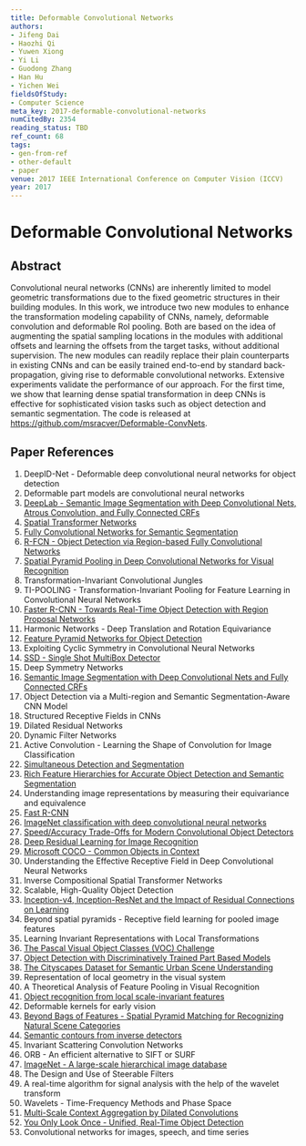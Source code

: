 ```yaml
---
title: Deformable Convolutional Networks
authors:
- Jifeng Dai
- Haozhi Qi
- Yuwen Xiong
- Yi Li
- Guodong Zhang
- Han Hu
- Yichen Wei
fieldsOfStudy:
- Computer Science
meta_key: 2017-deformable-convolutional-networks
numCitedBy: 2354
reading_status: TBD
ref_count: 68
tags:
- gen-from-ref
- other-default
- paper
venue: 2017 IEEE International Conference on Computer Vision (ICCV)
year: 2017
---
```


# Deformable Convolutional Networks

## Abstract

Convolutional neural networks (CNNs) are inherently limited to model geometric transformations due to the fixed geometric structures in their building modules. In this work, we introduce two new modules to enhance the transformation modeling capability of CNNs, namely, deformable convolution and deformable RoI pooling. Both are based on the idea of augmenting the spatial sampling locations in the modules with additional offsets and learning the offsets from the target tasks, without additional supervision. The new modules can readily replace their plain counterparts in existing CNNs and can be easily trained end-to-end by standard back-propagation, giving rise to deformable convolutional networks. Extensive experiments validate the performance of our approach. For the first time, we show that learning dense spatial transformation in deep CNNs is effective for sophisticated vision tasks such as object detection and semantic segmentation. The code is released at https://github.com/msracver/Deformable-ConvNets.

## Paper References

1. DeepID-Net - Deformable deep convolutional neural networks for object detection
2. Deformable part models are convolutional neural networks
3. [DeepLab - Semantic Image Segmentation with Deep Convolutional Nets, Atrous Convolution, and Fully Connected CRFs](2018-deeplab-semantic-image-segmentation-with-deep-convolutional-nets-atrous-convolution-and-fully-connected-crfs)
4. [Spatial Transformer Networks](2015-spatial-transformer-networks)
5. [Fully Convolutional Networks for Semantic Segmentation](2017-fully-convolutional-networks-for-semantic-segmentation)
6. [R-FCN - Object Detection via Region-based Fully Convolutional Networks](2016-r-fcn-object-detection-via-region-based-fully-convolutional-networks)
7. [Spatial Pyramid Pooling in Deep Convolutional Networks for Visual Recognition](2015-spatial-pyramid-pooling-in-deep-convolutional-networks-for-visual-recognition)
8. Transformation-Invariant Convolutional Jungles
9. TI-POOLING - Transformation-Invariant Pooling for Feature Learning in Convolutional Neural Networks
10. [Faster R-CNN - Towards Real-Time Object Detection with Region Proposal Networks](2015-faster-r-cnn-towards-real-time-object-detection-with-region-proposal-networks)
11. Harmonic Networks - Deep Translation and Rotation Equivariance
12. [Feature Pyramid Networks for Object Detection](2017-feature-pyramid-networks-for-object-detection)
13. Exploiting Cyclic Symmetry in Convolutional Neural Networks
14. [SSD - Single Shot MultiBox Detector](2016-ssd-net.md)
15. Deep Symmetry Networks
16. [Semantic Image Segmentation with Deep Convolutional Nets and Fully Connected CRFs](2015-semantic-image-segmentation-with-deep-convolutional-nets-and-fully-connected-crfs)
17. Object Detection via a Multi-region and Semantic Segmentation-Aware CNN Model
18. Structured Receptive Fields in CNNs
19. Dilated Residual Networks
20. Dynamic Filter Networks
21. Active Convolution - Learning the Shape of Convolution for Image Classification
22. [Simultaneous Detection and Segmentation](2014-simultaneous-detection-and-segmentation)
23. [Rich Feature Hierarchies for Accurate Object Detection and Semantic Segmentation](2014-rich-feature-hierarchies-for-accurate-object-detection-and-semantic-segmentation)
24. Understanding image representations by measuring their equivariance and equivalence
25. [Fast R-CNN](2015-fast-r-cnn)
26. [ImageNet classification with deep convolutional neural networks](2012-alexnet.md)
27. [Speed/Accuracy Trade-Offs for Modern Convolutional Object Detectors](2017-speed-accuracy-trade-offs-for-modern-convolutional-object-detectors)
28. [Deep Residual Learning for Image Recognition](2015-resnet.md)
29. [Microsoft COCO - Common Objects in Context](2014-microsoft-coco-common-objects-in-context)
30. Understanding the Effective Receptive Field in Deep Convolutional Neural Networks
31. Inverse Compositional Spatial Transformer Networks
32. Scalable, High-Quality Object Detection
33. [Inception-v4, Inception-ResNet and the Impact of Residual Connections on Learning](2017-inception-v4-inception-resnet-and-the-impact-of-residual-connections-on-learning)
34. Beyond spatial pyramids - Receptive field learning for pooled image features
35. Learning Invariant Representations with Local Transformations
36. [The Pascal Visual Object Classes (VOC) Challenge](2009-the-pascal-visual-object-classes-voc-challenge)
37. [Object Detection with Discriminatively Trained Part Based Models](2009-object-detection-with-discriminatively-trained-part-based-models)
38. [The Cityscapes Dataset for Semantic Urban Scene Understanding](2016-the-cityscapes-dataset-for-semantic-urban-scene-understanding)
39. Representation of local geometry in the visual system
40. A Theoretical Analysis of Feature Pooling in Visual Recognition
41. [Object recognition from local scale-invariant features](1999-object-recognition-from-local-scale-invariant-features)
42. Deformable kernels for early vision
43. [Beyond Bags of Features - Spatial Pyramid Matching for Recognizing Natural Scene Categories](2006-beyond-bags-of-features-spatial-pyramid-matching-for-recognizing-natural-scene-categories)
44. [Semantic contours from inverse detectors](2011-semantic-contours-from-inverse-detectors)
45. Invariant Scattering Convolution Networks
46. ORB - An efficient alternative to SIFT or SURF
47. [ImageNet - A large-scale hierarchical image database](2009-imagenet-a-large-scale-hierarchical-image-database)
48. The Design and Use of Steerable Filters
49. A real-time algorithm for signal analysis with the help of the wavelet transform
50. Wavelets - Time-Frequency Methods and Phase Space
51. [Multi-Scale Context Aggregation by Dilated Convolutions](2016-multi-scale-context-aggregation-by-dilated-convolutions)
52. [You Only Look Once - Unified, Real-Time Object Detection](2016-you-only-look-once-unified-real-time-object-detection)
53. Convolutional networks for images, speech, and time series

